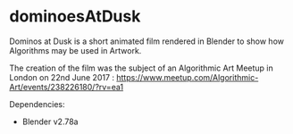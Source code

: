 # dominoesAtDusk
Dominos at Dusk is a short animated film rendered in Blender to show how Algorithms may be used in Artwork.

The creation of the film was the subject of an Algorithmic Art Meetup in London on 22nd June 2017 :
https://www.meetup.com/Algorithmic-Art/events/238226180/?rv=ea1

Dependencies:
* Blender v2.78a
